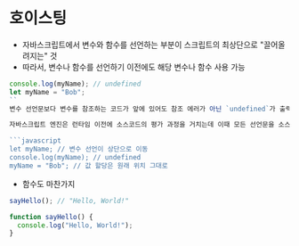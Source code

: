 # 호이스팅

- 자바스크립트에서 변수와 함수를 선언하는 부분이 스크립트의 최상단으로 "끌어올려지는" 것
- 따라서, 변수나 함수를 선언하기 이전에도 해당 변수나 함수 사용 가능

```javascript
console.log(myName); // undefined
let myName = "Bob";
``
변수 선언문보다 변수를 참조하는 코드가 앞에 있어도 참조 에러가 아닌 `undefined`가 출력

자바스크립트 엔진은 런타임 이전에 소스코드의 평가 과정을 거치는데 이때 모든 선언문을 소스코드에서 찾아내 먼저 실행

```javascript
let myName; // 변수 선언이 상단으로 이동
console.log(myName); // undefined
myName = "Bob"; // 값 할당은 원래 위치 그대로
```
- 함수도 마찬가지

```javascript
sayHello(); // "Hello, World!"

function sayHello() {
  console.log("Hello, World!");
}
```
